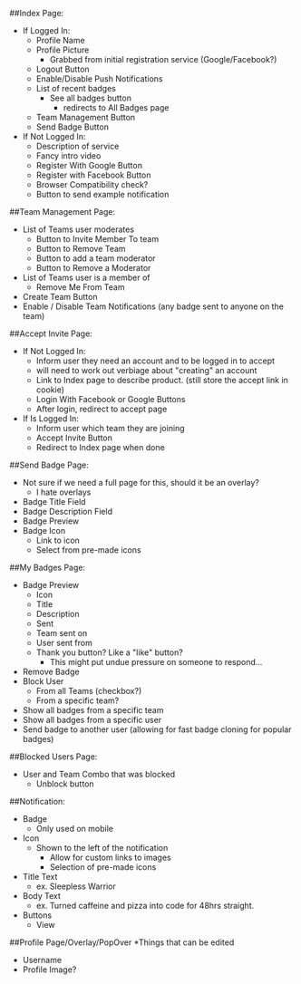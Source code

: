 ##Index Page:
* If Logged In:
  * Profile Name
  * Profile Picture 
    * Grabbed from initial registration service (Google/Facebook?)
  * Logout Button
  * Enable/Disable Push Notifications
  * List of recent badges
    * See all badges button
      * redirects to All Badges page
  * Team Management Button
  * Send Badge Button
* If Not Logged In:
  * Description of service
  * Fancy intro video
  * Register With Google Button
  * Register with Facebook Button
  * Browser Compatibility check?
  * Button to send example notification
  
##Team Management Page:
* List of Teams user moderates
  * Button to Invite Member To team
  * Button to Remove Team
  * Button to add a team moderator
  * Button to Remove a Moderator
* List of Teams user is a member of
  * Remove Me From Team
* Create Team Button
* Enable / Disable Team Notifications (any badge sent to anyone on the team)

##Accept Invite Page:
* If Not Logged In:
  * Inform user they need an account and to be logged in to accept
  * will need to work out verbiage about "creating"  an account
  * Link to Index page to describe product. (still store the accept link in cookie)
  * Login With Facebook or Google Buttons
  * After login, redirect to accept page
* If Is Logged In:
  * Inform user which team they are joining
  * Accept Invite Button
  * Redirect to Index page when done

##Send Badge Page:
* Not sure if we need a full page for this, should it be an overlay?
  * I hate overlays
* Badge Title Field
* Badge Description Field
* Badge Preview
* Badge Icon
  * Link to icon
  * Select from pre-made icons
  
##My Badges Page:
* Badge Preview
  * Icon
  * Title
  * Description
  * Sent
  * Team sent on
  * User sent from
  * Thank you button? Like a "like" button?
    * This might put undue pressure on someone to respond...
* Remove Badge
* Block User
  * From all Teams (checkbox?)
  * From a specific team?
* Show all badges from a specific team
* Show all badges from a specific user
* Send badge to another user (allowing for fast badge cloning for popular badges)

##Blocked Users Page:
* User and Team Combo that was blocked
  * Unblock button

##Notification:
* Badge
  * Only used on mobile
* Icon
  * Shown to the left of the notification
    * Allow for custom links to images
    * Selection of pre-made icons
* Title Text
  * ex. Sleepless Warrior
* Body Text
  * ex. Turned caffeine and pizza into code for 48hrs straight.
* Buttons
  * View

##Profile Page/Overlay/PopOver
*Things that can be edited
  * Username
  * Profile Image?
  